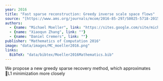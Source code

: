 ```yaml
---
year: 2016
title: "Fast sparse reconstruction: Greedy inverse scale space flows"
source: "[https://www.ams.org/journals/mcom/2016-85-297/S0025-5718-2015-03004-X/S0025-5718-2015-03004-X.pdf]"
authors:
  - {name: "Michael Moeller", link: "https://sites.google.com/site/michaelmoellermath"}
  - {name: "Xiaoqun Zhang", link: ""}
  - {name: "Daniel Cremers", link: ""}
publisher: "Mathematics of Computation 2016"
image: "data/images/MC_moeller2016.png"
links:
  BibTeX: "data/bibtex/Moeller2016Mathematics.bib"
---
```

 We propose a new greedy sparse recovery method, which approximates L1 minimization more closely
